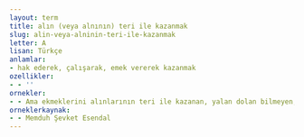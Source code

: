 ```yaml
---
layout: term
title: alın (veya alnının) teri ile kazanmak
slug: alin-veya-alninin-teri-ile-kazanmak
letter: A
lisan: Türkçe
anlamlar:
- hak ederek, çalışarak, emek vererek kazanmak
ozellikler:
- - ''
ornekler:
- - Ama ekmeklerini alınlarının teri ile kazanan, yalan dolan bilmeyen, gönülleri geniş insanlar yetiştiriyordu.
orneklerkaynak:
- - Memduh Şevket Esendal
---
```


